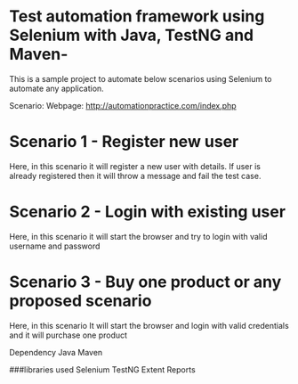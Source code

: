 # Test automation framework using Selenium with Java, TestNG and Maven-
This is a sample project to automate below scenarios using Selenium to automate any application.

Scenario:
Webpage: http://automationpractice.com/index.php

# Scenario 1 - Register new user 

Here, in this scenario it will register a new user with details. If user is already registered then it will throw a message and fail the test case.

# Scenario 2 - Login with existing user 

Here, in this scenario it will start the browser and try to login with valid username and password

# Scenario 3 - Buy one product or any proposed scenario 

Here, in this scenario It will start the browser and login with valid credentials and it will purchase one product

Dependency
Java
Maven

###libraries used
Selenium
TestNG
Extent Reports
